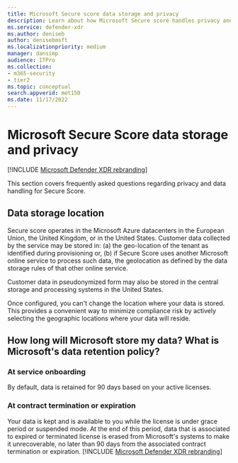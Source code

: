 ```yaml
---
title: Microsoft Secure score data storage and privacy
description: Learn about how Microsoft Secure score handles privacy and data that it collects.
ms.service: defender-xdr
ms.author: deniseb
author: denisebmsft
ms.localizationpriority: medium
manager: dansimp
audience: ITPro
ms.collection: 
- m365-security
- tier2
ms.topic: conceptual
search.appverid: met150
ms.date: 11/17/2022
---
```


# Microsoft Secure Score data storage and privacy

[!INCLUDE [Microsoft Defender XDR rebranding](../includes/microsoft-defender.md)]

This section covers frequently asked questions regarding privacy and data handling for Secure Score.

## Data storage location

Secure score operates in the Microsoft Azure datacenters in the European Union, the United Kingdom, or in the United States. Customer data collected by the service may be stored in: (a) the geo-location of the tenant as identified during provisioning or, (b) if Secure Score uses another Microsoft online service to process such data, the geolocation as defined by the data storage rules of that other online service.

Customer data in pseudonymized form may also be stored in the central storage and processing systems in the United States.

Once configured, you can't change the location where your data is stored. This provides a convenient way to minimize compliance risk by actively selecting the geographic locations where your data will reside.

## How long will Microsoft store my data? What is Microsoft's data retention policy?

### At service onboarding

By default, data is retained for 90 days based on your active licenses.

### At contract termination or expiration

Your data is kept and is available to you while the license is under grace period or suspended mode. At the end of this period, data that is associated to expired or terminated license is erased from Microsoft's systems to make it unrecoverable, no later than 90 days from the associated contract termination or expiration.
[!INCLUDE [Microsoft Defender XDR rebranding](../includes/defender-m3d-techcommunity.md)]
